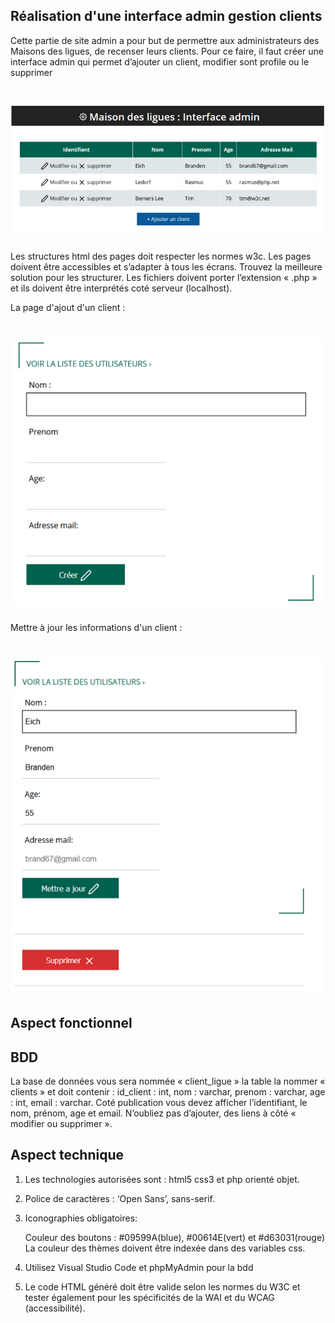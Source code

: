 ## Réalisation d'une interface admin gestion clients

Cette partie de site admin a pour but de permettre aux administrateurs des Maisons des ligues, de recenser leurs clients. Pour ce faire, il faut créer une interface admin qui permet d’ajouter un client, modifier sont profile ou le supprimer


# ![Getting Started](./asset/maison_des_ligues.png)

Les structures html des pages doit respecter les normes w3c. Les pages doivent être accessibles et s’adapter à tous les écrans. Trouvez la meilleure solution pour les structurer. Les fichiers doivent porter l’extension « .php » et ils doivent être interprétés coté serveur (localhost).

La page d'ajout d'un client :

# ![Getting Started](./asset/addClient.png)

Mettre à jour les informations d'un client : 

# ![Getting Started](./asset/update.png)

## Aspect fonctionnel
## BDD

La base de données vous sera nommée « client_ligue » la table la nommer « clients » et doit contenir : id_client : int, nom : varchar, prenom : varchar, age : int, email : varchar. Coté publication vous devez afficher l’identifiant, le nom, prénom, age et email. N’oubliez pas d’ajouter, des liens à côté « modifier ou supprimer ».

## Aspect technique

1) Les technologies autorisées sont : html5 css3 et php orienté objet.
2) Police de caractères : ‘Open Sans’, sans-serif.

3) Iconographies obligatoires:

    Couleur des boutons : #09599A(blue), #00614E(vert) et #d63031(rouge)
    La couleur des thèmes doivent être indexée dans des variables css.
4) Utilisez Visual Studio Code et phpMyAdmin pour la bdd
5) Le code HTML généré doit être valide selon les normes du W3C et tester également pour les spécificités de la WAI et du WCAG (accessibilité).



